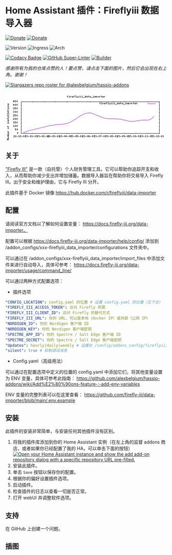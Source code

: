# Home Assistant 插件：Fireflyiii 数据导入器

[![Donate][donation-badge]](https://www.buymeacoffee.com/alexbelgium)
[![Donate][paypal-badge]](https://www.paypal.com/donate/?hosted_button_id=DZFULJZTP3UQA)

![Version](https://img.shields.io/badge/dynamic/json?label=Version&query=%24.version&url=https%3A%2F%2Fraw.githubusercontent.com%2Falexbelgium%2Fhassio-addons%2Fmaster%2Ffireflyiii_data_importer%2Fconfig.json)
![Ingress](https://img.shields.io/badge/dynamic/json?label=Ingress&query=%24.ingress&url=https%3A%2F%2Fraw.githubusercontent.com%2Falexbelgium%2Fhassio-addons%2Fmaster%2Ffireflyiii_data_importer%2Fconfig.json)
![Arch](https://img.shields.io/badge/dynamic/json?color=success&label=Arch&query=%24.arch&url=https%3A%2F%2Fraw.githubusercontent.com%2Falexbelgium%2Fhassio-addons%2Fmaster%2Ffireflyiii_data_importer%2Fconfig.json)

[![Codacy Badge](https://app.codacy.com/project/badge/Grade/9c6cf10bdbba45ecb202d7f579b5be0e)](https://www.codacy.com/gh/alexbelgium/hassio-addons/dashboard?utm_source=github.com&utm_medium=referral&utm_content=alexbelgium/hassio-addons&utm_campaign=Badge_Grade)
[![GitHub Super-Linter](https://img.shields.io/github/actions/workflow/status/alexbelgium/hassio-addons/weekly-supelinter.yaml?label=Lint%20code%20base)](https://github.com/alexbelgium/hassio-addons/actions/workflows/weekly-supelinter.yaml)
[![Builder](https://img.shields.io/github/actions/workflow/status/alexbelgium/hassio-addons/onpush_builder.yaml?label=Builder)](https://github.com/alexbelgium/hassio-addons/actions/workflows/onpush_builder.yaml)

[donation-badge]: https://img.shields.io/badge/Buy%20me%20a%20coffee%20(no%20paypal)-%23d32f2f?logo=buy-me-a-coffee&style=flat&logoColor=white
[paypal-badge]: https://img.shields.io/badge/Buy%20me%20a%20coffee%20with%20Paypal-0070BA?logo=paypal&style=flat&logoColor=white

_感谢所有为我的仓库点赞的人！要点赞，请点击下面的图片，然后它会出现在右上角。谢谢！_

[![Stargazers repo roster for @alexbelgium/hassio-addons](https://raw.githubusercontent.com/alexbelgium/hassio-addons/master/.github/stars2.svg)](https://github.com/alexbelgium/hassio-addons/stargazers)

![downloads evolution](https://raw.githubusercontent.com/alexbelgium/hassio-addons/master/fireflyiii_data_importer/stats.png)

## 关于

["Firefly III"](https://www.firefly-iii.org) 是一款（自托管）个人财务管理工具。它可以帮助你追踪开支和收入，从而帮助你减少支出并增加储蓄。数据导入器旨在帮助你将交易导入 Firefly III。出于安全和维护理由，它与 Firefly III 分开。

此插件基于 Docker 镜像 https://hub.docker.com/r/fireflyiii/data-importer

## 配置

请阅读官方文档以了解如何设置变量： https://docs.firefly-iii.org/data-importer。

配置可以根据 https://docs.firefly-iii.org/data-importer/help/config/ 添加到 /addon_configs/xxx-fireflyiii_data_importer/configurations 文件夹中。

可以通过在 /addon_configs/xxx-fireflyiii_data_importer/import_files 中添加文件来进行自动导入，具体可参考： https://docs.firefly-iii.org/data-importer/usage/command_line/

可以通过两种方式配置选项：

- 插件选项

```yaml
"CONFIG_LOCATION": config.yaml 的位置 # 设置 config.yaml 的位置（见下文）
"FIREFLY_III_ACCESS_TOKEN": 访问 Firefly 所需
"FIREFLY_III_CLIENT_ID": 访问 Firefly 的替代方式
"FIREFLY_III_URL": 你的 URL，可以是本地（docker IP）或外部（公网 IP）
"NORDIGEN_ID": 你的 Nordigen 客户端 ID
"NORDIGEN_KEY": 你的 Nordigen 客户端密钥
"SPECTRE_APP_ID": 你的 Spectre / Salt Edge 客户端 ID
"SPECTRE_SECRET": 你的 Spectre / Salt Edge 客户端密钥
"Updates": hourly|daily|weekly # 设置在 /config/addons_config/fireflyiii_data_importer/import_files 中自动上传文件
"silent": true # 抑制调试消息
```

- Config.yaml（高级用法）

可以通过在配置选项中定义的位置的 config.yaml 中添加它们，将其他变量设置为 ENV 变量，具体可参考此指南： https://github.com/alexbelgium/hassio-addons/wiki/Add%E2%80%90ons-feature-:-add-env-variables

ENV 变量的完整列表可以在这里查看： https://github.com/firefly-iii/data-importer/blob/main/.env.example

## 安装

此插件的安装非常简单，与安装任何其他插件没有区别。

1. 将我的插件库添加到你的 Home Assistant 实例（在左上角的监督 addons 商店，或者如果你已经配置了我的 HA，可以单击下面的按钮）
   [![Open your Home Assistant instance and show the add add-on repository dialog with a specific repository URL pre-filled.](https://my.home-assistant.io/badges/supervisor_add_addon_repository.svg)](https://my.home-assistant.io/redirect/supervisor_add_addon_repository/?repository_url=https%3A%2F%2Fgithub.com%2Falexbelgium%2Fhassio-addons)
1. 安装此插件。
1. 单击 `Save` 按钮以保存你的配置。
1. 根据你的偏好设置插件选项。
1. 启动插件。
1. 检查插件的日志以查看一切是否正常。
1. 打开 webUI 并调整软件选项。

## 支持

在 GitHub 上创建一个问题。

## 插图

[repository]: https://github.com/alexbelgium/hassio-addons
